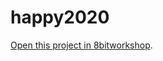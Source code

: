 happy2020
=====

[Open this project in 8bitworkshop](http://8bitworkshop.com/redir.html?platform=astrocade&githubURL=https%3A%2F%2Fgithub.com%2Fsehugg%2Fhappy2020&file=happy2020.c).

